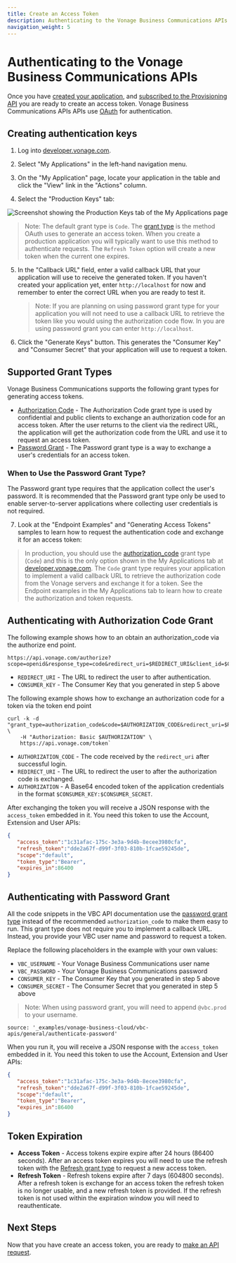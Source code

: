 ```yaml
---
title: Create an Access Token
description: Authenticating to the Vonage Business Communications APIs
navigation_weight: 5
---
```


#  Authenticating to the Vonage Business Communications APIs

Once you have [created your application](/concepts/guides/create-application), and [subscribed to the Provisioning API](/account-api/overview) you are ready to create an access token. Vonage Business Communications APIs APIs use [OAuth](https://oauth.net/2/) for authentication.

## Creating authentication keys

1. Log into [developer.vonage.com](https://developer.vonage.com/store).

2. Select "My Applications" in the left-hand navigation menu.

3. On the "My Application" page, locate your application in the table and click the "View" link in the "Actions" column.

4. Select the "Production Keys" tab:

  ![Screenshot showing the Production Keys tab of the My Applications page](/assets/images/vbc/production-keys.png)

  > Note: The default grant type is `Code`. The [grant type](https://oauth.net/2/grant-types/) is the method OAuth uses to generate an access token. When you create a production application you will typically want to use this method to authenticate requests. The `Refresh Token` option will create a new token when the current one expires.

5. In the "Callback URL" field, enter a valid callback URL that your application will use to receive the generated token. If you haven't created your application yet, enter `http://localhost` for now and remember to enter the correct URL when you are ready to test it.

	> Note: If you are planning on using password grant type for your application you will not need to use a callback URL to retrieve the token like you would using the authorization code flow. In you are using password grant you can enter `http://localhost`.

6. Click the "Generate Keys" button. This generates the "Consumer Key" and "Consumer Secret" that your application will use to request a token.

## Supported Grant Types

Vonage Business Communications supports the following grant types for generating access tokens.

* [Authorization Code](https://oauth.net/2/grant-types/authorization-code/) - The Authorization Code grant type is used by confidential and public clients to exchange an authorization code for an access token. After the user returns to the client via the redirect URL, the application will get the authorization code from the URL and use it to request an access token.
* [Password Grant](https://oauth.net/2/grant-types/password) - The Password grant type is a way to exchange a user's credentials for an access token. 

### When to Use the Password Grant Type?

The Password grant type requires that the application collect the user's password. It is recommended that the Password grant type only be used to enable server-to-server applications where collecting user credentials is not required.

7. Look at the "Endpoint Examples" and "Generating Access Tokens" samples to learn how to request the authentication code and exchange it for an access token:

> In production, you should use the [authorization_code](https://oauth.net/2/grant-types/authorization-code/) grant type (`Code`) and this is the only option shown in the My Applications tab at [developer.vonage.com](https://developer.vonage.com/store). The `Code` grant type requires your application to implement a valid callback URL to retrieve the authorization code from the Vonage servers and exchange it for a token. See the Endpoint examples in the My Applications tab to learn how to create the authorization and token requests.

## Authenticating with Authorization Code Grant

The following example shows how to an obtain an authorization_code via the authorize end point.
				
```code_snippets
https://api.vonage.com/authorize?scope=openid&response_type=code&redirect_uri=$REDIRECT_URI&client_id=$CONSUMER_KEY
```

* `REDIRECT_URI` - The URL to redirect the user to after authentication.
* `CONSUMER_KEY` - The Consumer Key that you generated in step 5 above

The following example shows how to exchange an authorization code for a token via the token end point

```code_snippets
curl -k -d "grant_type=authorization_code&code=$AUTHORIZATION_CODE&redirect_uri=$REDIRECT_URI" \  
	-H "Authorization: Basic $AUTHORIZATION" \
	https://api.vonage.com/token`
```

* `AUTHORIZATION_CODE` - The code received by the `redirect_uri` after successful login.
* `REDIRECT_URI` - The URL to redirect the user to after the authorization code is exchanged.
* `AUTHORIZATION` - A Base64 encoded token of the application credentials in the format `$CONSUMER_KEY:$CONSUMER_SECRET`.

After exchanging the token you will receive a JSON response with the `access_token` embedded in it. You need this token to use the Account, Extension and User APIs:

```json
{
   "access_token":"1c31afac-175c-3e3a-9d4b-8ecee3980cfa",
   "refresh_token":"dde2a67f-d99f-3f03-810b-1fcae59245de",
   "scope":"default",
   "token_type":"Bearer",
   "expires_in":86400
}
```

## Authenticating with Password Grant

All the code snippets in the VBC API documentation use the [password grant type](https://oauth.net/2/grant-types/password) instead of the recommended `authorization_code` to make them easy to run. This grant type does not require you to implement a callback URL. Instead, you provide your VBC user name and password to request a token.

Replace the following placeholders in the example with your own values:

* `VBC_USERNAME` - Your Vonage Business Communications user name
* `VBC_PASSWORD` - Your Vonage Business Communications password
* `CONSUMER_KEY` - The Consumer Key that you generated in step 5 above
* `CONSUMER_SECRET` - The Consumer Secret that you generated in step 5 above

> Note: When using password grant, you will need to append `@vbc.prod` to your username. 

```code_snippets
source: '_examples/vonage-business-cloud/vbc-apis/general/authenticate-password'
```

When you run it, you will receive a JSON response with the `access_token` embedded in it. You need this token to use the Account, Extension and User APIs:

```json
{
   "access_token":"1c31afac-175c-3e3a-9d4b-8ecee3980cfa",
   "refresh_token":"dde2a67f-d99f-3f03-810b-1fcae59245de",
   "scope":"default",
   "token_type":"Bearer",
   "expires_in":86400
}
```

## Token Expiration

* **Access Token** - Access tokens expire expire after 24 hours (86400 seconds). After an access token expires you will need to use the refresh token with the [Refresh grant type](https://oauth.net/2/grant-types/refresh-token/) to request a new access token.
* **Refresh Token** - Refresh tokens expire after 7 days (604800 seconds). After a refresh token is exchange for an access token the refresh token is no longer usable, and a new refresh token is provided. If the refresh token is not used within the expiration window you will need to reauthenticate.

## Next Steps 

Now that you have create an access token, you are ready to [make an API request](/concepts/guides/make-an-api-request).